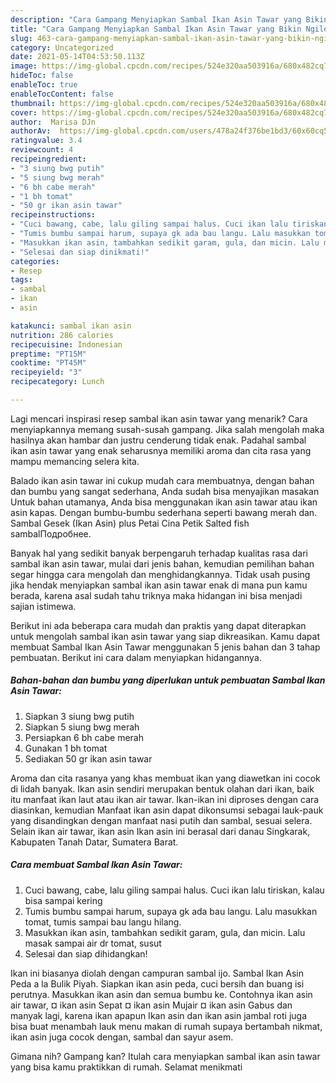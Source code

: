```yaml
---
description: "Cara Gampang Menyiapkan Sambal Ikan Asin Tawar yang Bikin Ngiler"
title: "Cara Gampang Menyiapkan Sambal Ikan Asin Tawar yang Bikin Ngiler"
slug: 463-cara-gampang-menyiapkan-sambal-ikan-asin-tawar-yang-bikin-ngiler
category: Uncategorized
date: 2021-05-14T04:53:50.113Z
image: https://img-global.cpcdn.com/recipes/524e320aa503916a/680x482cq70/sambal-ikan-asin-tawar-foto-resep-utama.jpg
hideToc: false
enableToc: true
enableTocContent: false
thumbnail: https://img-global.cpcdn.com/recipes/524e320aa503916a/680x482cq70/sambal-ikan-asin-tawar-foto-resep-utama.jpg
cover: https://img-global.cpcdn.com/recipes/524e320aa503916a/680x482cq70/sambal-ikan-asin-tawar-foto-resep-utama.jpg
author:  Marisa DJn
authorAv:  https://img-global.cpcdn.com/users/478a24f376be1bd3/60x60cq50/avatar.jpg
ratingvalue: 3.4
reviewcount: 4
recipeingredient:
- "3 siung bwg putih"
- "5 siung bwg merah"
- "6 bh cabe merah"
- "1 bh tomat"
- "50 gr ikan asin tawar"
recipeinstructions:
- "Cuci bawang, cabe, lalu giling sampai halus. Cuci ikan lalu tiriskan, kalau bisa sampai kering"
- "Tumis bumbu sampai harum, supaya gk ada bau langu. Lalu masukkan tomat, tumis sampai bau langu hilang."
- "Masukkan ikan asin, tambahkan sedikit garam, gula, dan micin. Lalu masak sampai air dr tomat, susut"
- "Selesai dan siap dinikmati!"
categories:
- Resep
tags:
- sambal
- ikan
- asin

katakunci: sambal ikan asin 
nutrition: 286 calories
recipecuisine: Indonesian
preptime: "PT15M"
cooktime: "PT45M"
recipeyield: "3"
recipecategory: Lunch

---
```



Lagi mencari inspirasi resep sambal ikan asin tawar yang menarik? Cara menyiapkannya memang susah-susah gampang. Jika salah mengolah maka hasilnya akan hambar dan justru cenderung tidak enak. Padahal sambal ikan asin tawar yang enak seharusnya memiliki aroma dan cita rasa yang mampu memancing selera kita.


Balado ikan asin tawar ini cukup mudah cara membuatnya, dengan bahan dan bumbu yang sangat sederhana, Anda sudah bisa menyajikan masakan Untuk bahan utamanya, Anda bisa menggunakan ikan asin tawar atau ikan asin kapas. Dengan bumbu-bumbu sederhana seperti bawang merah dan. Sambal Gesek (Ikan Asin) plus Petai Cina Petik Salted fish sambalПодробнее.

Banyak hal yang sedikit banyak berpengaruh terhadap kualitas rasa dari sambal ikan asin tawar, mulai dari jenis bahan, kemudian pemilihan bahan segar hingga cara mengolah dan menghidangkannya. Tidak usah pusing jika hendak menyiapkan sambal ikan asin tawar enak di mana pun kamu berada, karena asal sudah tahu triknya maka hidangan ini bisa menjadi sajian istimewa.


Berikut ini ada beberapa cara mudah dan praktis yang dapat diterapkan untuk mengolah sambal ikan asin tawar yang siap dikreasikan. Kamu dapat membuat Sambal Ikan Asin Tawar menggunakan 5 jenis bahan dan 3 tahap pembuatan. Berikut ini cara dalam menyiapkan hidangannya.

<!--inarticleads1-->

##### Bahan-bahan dan bumbu yang diperlukan untuk pembuatan Sambal Ikan Asin Tawar:

1. Siapkan 3 siung bwg putih
1. Siapkan 5 siung bwg merah
1. Persiapkan 6 bh cabe merah
1. Gunakan 1 bh tomat
1. Sediakan 50 gr ikan asin tawar


Aroma dan cita rasanya yang khas membuat ikan yang diawetkan ini cocok di lidah banyak. Ikan asin sendiri merupakan bentuk olahan dari ikan, baik itu manfaat ikan laut atau ikan air tawar. Ikan-ikan ini diproses dengan cara diasinkan, kemudian Manfaat ikan asin dapat dikonsumsi sebagai lauk-pauk yang disandingkan dengan manfaat nasi putih dan sambal, sesuai selera. Selain ikan air tawar, ikan asin Ikan asin ini berasal dari danau Singkarak, Kabupaten Tanah Datar, Sumatera Barat. 

<!--inarticleads2-->

##### Cara membuat Sambal Ikan Asin Tawar:

1. Cuci bawang, cabe, lalu giling sampai halus. Cuci ikan lalu tiriskan, kalau bisa sampai kering
1. Tumis bumbu sampai harum, supaya gk ada bau langu. Lalu masukkan tomat, tumis sampai bau langu hilang.
1. Masukkan ikan asin, tambahkan sedikit garam, gula, dan micin. Lalu masak sampai air dr tomat, susut
1. Selesai dan siap dihidangkan!

Ikan ini biasanya diolah dengan campuran sambal ijo. Sambal Ikan Asin Peda a la Bulik Piyah. Siapkan ikan asin peda, cuci bersih dan buang isi perutnya. Masukkan ikan asin dan semua bumbu ke. Contohnya ikan asin air tawar, ¤ ikan asin Sepat ¤ ikan asin Mujair ¤ ikan asin Gabus dan manyak lagi, karena ikan apapun Ikan asin dan ikan asin jambal roti juga bisa buat menambah lauk menu makan di rumah supaya bertambah nikmat, ikan asin juga cocok dengan, sambal dan sayur asem. 

Gimana nih? Gampang kan? Itulah cara menyiapkan sambal ikan asin tawar yang bisa kamu praktikkan di rumah. Selamat menikmati

